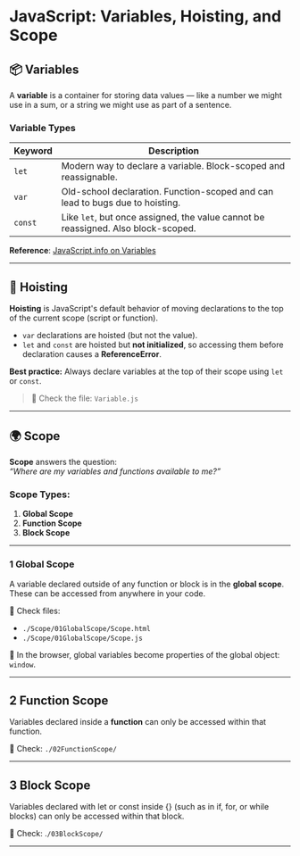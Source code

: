 #  JavaScript: Variables, Hoisting, and Scope

## 📦 Variables

A **variable** is a container for storing data values — like a number we might use in a sum, or a string we might use as part of a sentence.

###  Variable Types

| Keyword | Description |
|--------|-------------|
| `let`  | Modern way to declare a variable. Block-scoped and reassignable. |
| `var`  | Old-school declaration. Function-scoped and can lead to bugs due to hoisting. |
| `const` | Like `let`, but once assigned, the value cannot be reassigned. Also block-scoped. |

**Reference**: [JavaScript.info on Variables](https://javascript.info/variables)

---

## 🚀 Hoisting

**Hoisting** is JavaScript's default behavior of moving declarations to the top of the current scope (script or function).

- `var` declarations are hoisted (but not the value).
- `let` and `const` are hoisted but **not initialized**, so accessing them before declaration causes a **ReferenceError**.

 **Best practice:** Always declare variables at the top of their scope using `let` or `const`.

> 📁 Check the file: `Variable.js`

---

## 🌍 Scope

**Scope** answers the question:  
 _“Where are my variables and functions available to me?”_

###  Scope Types:

1. **Global Scope**
2. **Function Scope**
3. **Block Scope**

---

### 1️ Global Scope

A variable declared outside of any function or block is in the **global scope**. These can be accessed from anywhere in your code.

📁 Check files:
- `./Scope/01GlobalScope/Scope.html`
- `./Scope/01GlobalScope/Scope.js`

🧠 In the browser, global variables become properties of the global object: `window`.


---

## 2️ Function Scope

Variables declared inside a **function** can only be accessed within that function.

📁 Check: `./02FunctionScope/`

---

## 3️ Block Scope

Variables declared with let or const inside {} (such as in if, for, or while blocks) can only be accessed within that block.

📁 Check: .`/03BlockScope/`

----